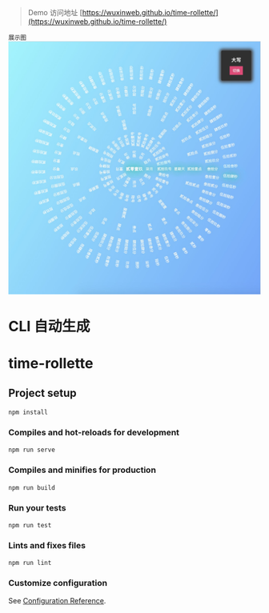> Demo 访问地址 [https://wuxinweb.github.io/time-rollette/](https://wuxinweb.github.io/time-rollette/)

`展示图`
![展示图](./show.png)

# CLI 自动生成 
# time-rollette

## Project setup
```
npm install
```

### Compiles and hot-reloads for development
```
npm run serve
```

### Compiles and minifies for production
```
npm run build
```

### Run your tests
```
npm run test
```

### Lints and fixes files
```
npm run lint
```

### Customize configuration
See [Configuration Reference](https://cli.vuejs.org/config/).
